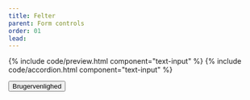 ```yaml
---
title: Felter
parent: Form controls
order: 01
lead: 
---
```


{% include code/preview.html component="text-input" %}
{% include code/accordion.html component="text-input" %}
<div class="accordion-bordered accordion-docs">
  <button class="button-unstyled accordion-button"
      aria-expanded="true" aria-controls="text-input-docs">
    Brugervenlighed
  </button>
  <div id="text-input-docs" aria-hidden="false" class="accordion-content">
  
  </div>
</div>
